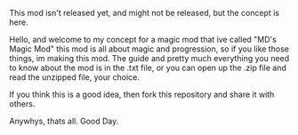 This mod isn't released yet, and might not be released, but the concept is here.

Hello, and welcome to my concept for a magic mod that ive called "MD's Magic Mod" this
mod is all about magic and progression, so if you like those things, im making this mod.
The guide and pretty much everything you need to know about the mod is in the .txt file, 
or you can open up the .zip file and read the unzipped file, your choice. 

If you think this is a good idea, then fork this repository and share it with others.

Anywhys, thats all. Good Day.
